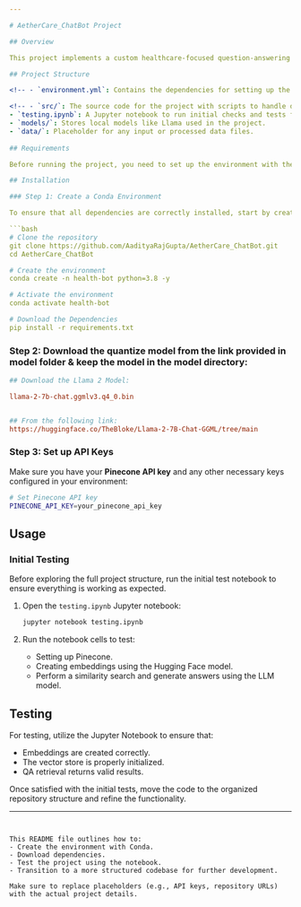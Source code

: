 ```yaml
---

# AetherCare_ChatBot Project

## Overview

This project implements a custom healthcare-focused question-answering system using **Pinecone Vector Search**, **Hugging Face Embeddings**, and a **LLM model**. The system retrieves relevant documents and generates answers based on user queries, using advanced machine-learning techniques.

## Project Structure

<!-- - `environment.yml`: Contains the dependencies for setting up the Conda environment.-->

<!-- - `src/`: The source code for the project with scripts to handle document retrieval and QA. --><!-- - `README.md`: Project documentation (this file). -->
- `testing.ipynb`: A Jupyter notebook to run initial checks and tests for the project.
- `models/`: Stores local models like Llama used in the project.
- `data/`: Placeholder for any input or processed data files.
  
## Requirements

Before running the project, you need to set up the environment with the necessary dependencies. The following instructions detail the steps to do this.

## Installation

### Step 1: Create a Conda Environment

To ensure that all dependencies are correctly installed, start by creating a Conda environment using the provided `requirements.txt` file.

```bash
# Clone the repository
git clone https://github.com/AadityaRajGupta/AetherCare_ChatBot.git
cd AetherCare_ChatBot

# Create the environment
conda create -n health-bot python=3.8 -y

# Activate the environment
conda activate health-bot

# Download the Dependencies
pip install -r requirements.txt
```

### Step 2: Download the quantize model from the link provided in model folder & keep the model in the model directory:

```ini
## Download the Llama 2 Model:

llama-2-7b-chat.ggmlv3.q4_0.bin


## From the following link:
https://huggingface.co/TheBloke/Llama-2-7B-Chat-GGML/tree/main
```


### Step 3: Set up API Keys

Make sure you have your **Pinecone API key** and any other necessary keys configured in your environment:

```bash
# Set Pinecone API key
PINECONE_API_KEY=your_pinecone_api_key
```

## Usage

### Initial Testing

Before exploring the full project structure, run the initial test notebook to ensure everything is working as expected.

1. Open the `testing.ipynb` Jupyter notebook:

    ```bash
    jupyter notebook testing.ipynb
    ```

2. Run the notebook cells to test:
   - Setting up Pinecone.
   - Creating embeddings using the Hugging Face model.
   - Perform a similarity search and generate answers using the LLM model.


## Testing

For testing, utilize the Jupyter Notebook to ensure that:
- Embeddings are created correctly.
- The vector store is properly initialized.
- QA retrieval returns valid results.

Once satisfied with the initial tests, move the code to the organized repository structure and refine the functionality.

---
```


This README file outlines how to:
- Create the environment with Conda.
- Download dependencies.
- Test the project using the notebook.
- Transition to a more structured codebase for further development.

Make sure to replace placeholders (e.g., API keys, repository URLs) with the actual project details.